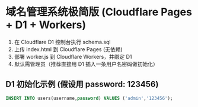 # 域名管理系统极简版 (Cloudflare Pages + D1 + Workers)
1. 在 Cloudflare D1 控制台执行 schema.sql
2. 上传 index.html 到 Cloudflare Pages (无依赖)
3. 部署 worker.js 到 Cloudflare Workers，并绑定 D1
4. 默认需管理员（推荐直接用 D1 插入一条用户名密码做初始化）

## D1 初始化示例 (假设用 password: 123456)
```sql
INSERT INTO users(username,password) VALUES ('admin','123456');